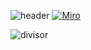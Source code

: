 ![header](https://github.com/user-attachments/assets/1624b8cb-ac0f-479c-8fbf-233d2a222531)
[![Miro](https://github.com/user-attachments/assets/07b5164a-d3cd-4856-a1a3-9c5e9b49c944)]()

![divisor](https://github.com/user-attachments/assets/0c6004f2-3994-4a68-ae9e-adf744101256)



